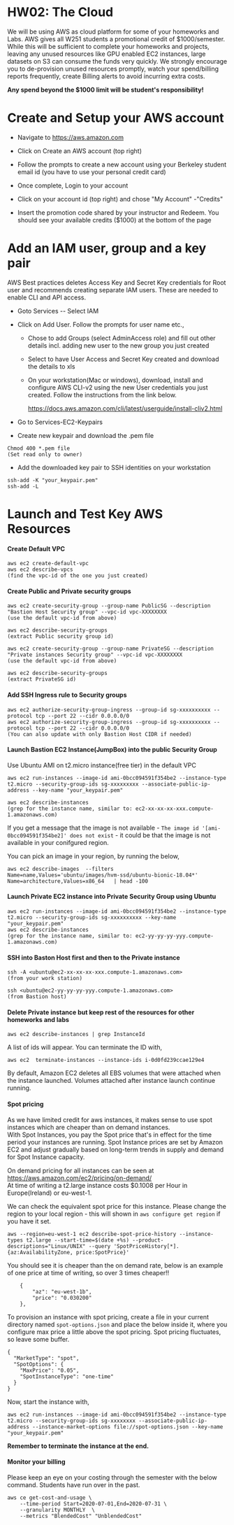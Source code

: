 # HW02: The Cloud

We will be using AWS as cloud platform for some of your homeworks and
Labs. AWS gives all W251 students a promotional credit of
\$1000/semester. While this will be sufficient to complete your
homeworks and projects, leaving any unused resources like GPU enabled
EC2 instances, large datasets on S3 can consume the funds very quickly.
We strongly encourage you to de-provision unused resources promptly,
watch your spend/billing reports frequently, create Billing alerts to
avoid incurring extra costs.

**Any spend beyond the \$1000 limit will be student's responsibility!**

# Create and Setup your AWS account

-   Navigate to https://aws.amazon.com

-   Click on Create an AWS account (top right)

-   Follow the prompts to create a new account using your Berkeley
    student email id (you have to use your personal credit card)

-   Once complete, Login to your account

-   Click on your account id (top right) and chose \"My Account\" -\"Credits\"

-   Insert the promotion code shared by your instructor and Redeem. You
    should see your available credits (\$1000) at the bottom of the page

# Add an IAM user, group and a key pair

AWS Best practices deletes Access Key and Secret Key credentials for
Root user and recommends creating separate IAM users. These are needed
to enable CLI and API access.

-   Goto Services -- Select IAM

-   Click on Add User. Follow the prompts for user name etc.,

    -   Chose to add Groups (select AdminAccess role) and fill out
        other details incl. adding new user to the new group you just
        created

    -   Select to have User Access and Secret Key created and download
        the details to xls

    -   On your workstation(Mac or windows), download, install and configure
        AWS CLI-v2 using the new User credentials you just created.
        Follow the instructions from the link below.

        <https://docs.aws.amazon.com/cli/latest/userguide/install-cliv2.html>

-  Go to Services-EC2-Keypairs

-   Create new keypair and download the .pem file
```
Chmod 400 *.pem file 
(Set read only to owner)
```

-   Add the downloaded key pair to SSH identities on your workstation
```
ssh-add -K "your_keypair.pem" 
ssh-add -L
```   

# Launch and Test Key AWS Resources

#### Create Default VPC
```
aws ec2 create-default-vpc
aws ec2 describe-vpcs 
(find the vpc-id of the one you just created)
```
#### Create Public and Private security groups
```
aws ec2 create-security-group --group-name PublicSG --description "Bastion Host Security group" --vpc-id vpc-XXXXXXXX
(use the default vpc-id from above)

aws ec2 describe-security-groups 
(extract Public security group id)

aws ec2 create-security-group --group-name PrivateSG --description "Private instances Security group" --vpc-id vpc-XXXXXXXX
(use the default vpc-id from above)

aws ec2 describe-security-groups 
(extract PrivateSG id)
```

#### Add SSH Ingress rule to Security groups
```
aws ec2 authorize-security-group-ingress --group-id sg-xxxxxxxxxx --protocol tcp --port 22 --cidr 0.0.0.0/0
aws ec2 authorize-security-group-ingress --group-id sg-xxxxxxxxxx --protocol tcp --port 22 --cidr 0.0.0.0/0
(You can also update with only Bastion Host CIDR if needed)
```

#### Launch Bastion EC2 Instance(JumpBox) into the public Security Group
Use Ubuntu AMI on t2.micro instance(free tier) in the default VPC
```
aws ec2 run-instances --image-id ami-0bcc094591f354be2 --instance-type t2.micro --security-group-ids sg-xxxxxxxxx --associate-public-ip-address --key-name "your_keypair.pem"

aws ec2 describe-instances
(grep for the instance name, similar to: ec2-xx-xx-xx-xxx.compute-1.amazonaws.com)
```
    
If you get a message that the image is not available - `The image id '[ami-0bcc094591f354be2]' does not exist` - it could be that the image is not available in your conifgured region. 

You can pick an image in your region, by running the below, 
```
aws ec2 describe-images  --filters  Name=name,Values='ubuntu/images/hvm-ssd/ubuntu-bionic-18.04*' Name=architecture,Values=x86_64   | head -100
```

#### Launch Private EC2 instance into Private Security Group using Ubuntu
```
aws ec2 run-instances --image-id ami-0bcc094591f354be2 --instance-type t2.micro --security-group-ids sg-xxxxxxxxxx --key-name "your_keypair.pem"
aws ec2 describe-instances
(grep for the instance name, similar to: ec2-yy-yy-yy-yyy.compute-1.amazonaws.com)
```
#### SSH into Baston Host first and then to the Private instance
```
ssh -A <ubuntu@ec2-xx-xx-xx-xxx.compute-1.amazonaws.com> 
(from your work station)

ssh <ubuntu@ec2-yy-yy-yy-yyy.compute-1.amazonaws.com> 
(from Bastion host)
```

#### Delete Private instance but keep rest of the resources for other homeworks and labs
   
```
aws ec2 describe-instances | grep InstanceId
```
A list of ids will appear. You can terminate the ID with,
```
aws ec2  terminate-instances --instance-ids i-0d0fd239ccae129e4
```


By default, Amazon EC2 deletes all EBS volumes that were attached when the instance launched. Volumes attached after instance launch continue running.
    
#### Spot pricing

As we have limited credit for aws instances, it makes sense to use spot instances which are cheaper than on demand instances.  
With Spot Instances, you pay the Spot price that's in effect for the time period your instances are running. Spot Instance prices are set by Amazon EC2 and adjust gradually based on long-term trends in supply and demand for Spot Instance capacity.   
   
On demand pricing for all instances can be seen at https://aws.amazon.com/ec2/pricing/on-demand/     
At time of writing a t2.large instance costs $0.1008 per Hour in Europe(Ireland) or eu-west-1.    

We can check the equivalent spot price for this instance. Please change the region to your local region - this will shown in `aws configure get region` if you have it set. 
```
aws --region=eu-west-1 ec2 describe-spot-price-history --instance-types t2.large --start-time=$(date +%s) --product-descriptions="Linux/UNIX" --query 'SpotPriceHistory[*].{az:AvailabilityZone, price:SpotPrice}'
```
You should see it is cheaper than the on demand rate, below is an example of one price at time of writing, so over 3 times cheaper!!
```
    {
        "az": "eu-west-1b",
        "price": "0.030200"
    },
```

To provision an instance with spot pricing, create a file in your current directory named `spot-options.json` and place the below inside it, where you configure max price a little above the spot pricing. Spot pricing fluctuates, so leave some buffer. 
```
{
  "MarketType": "spot",
  "SpotOptions": {
    "MaxPrice": "0.05",
    "SpotInstanceType": "one-time"
  }
}
```

Now, start the instance with, 
```
aws ec2 run-instances --image-id ami-0bcc094591f354be2 --instance-type t2.micro --security-group-ids sg-xxxxxxxx --associate-public-ip-address --instance-market-options file://spot-options.json --key-name "your_keypair.pem"
```

**Remember to terminate the instance at the end.**

#### Monitor your billing
Please keep an eye on your costing through the semester with the below command. Students have run over in the past.    
```
aws ce get-cost-and-usage \
    --time-period Start=2020-07-01,End=2020-07-31 \
    --granularity MONTHLY  \
    --metrics "BlendedCost" "UnblendedCost"   
```

